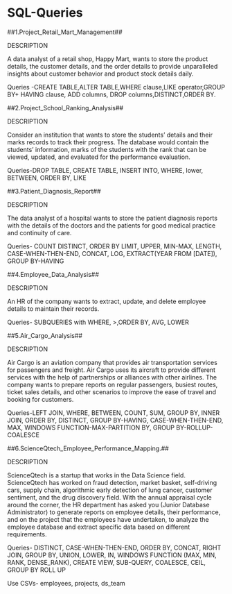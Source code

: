 # SQL-Queries

##1.Project_Retail_Mart_Management##

DESCRIPTION

A data analyst of a retail shop, Happy Mart, wants to store the product details, the customer details, and the order details to provide unparalleled insights about 
customer behavior and product stock details daily.

Queries -CREATE TABLE,ALTER TABLE,WHERE clause,LIKE operator,GROUP BY+ HAVING clause, ADD columns, DROP columns,DISTINCT,ORDER BY.

##2.Project_School_Ranking_Analysis##

DESCRIPTION

Consider an institution that wants to store the students’ details and their marks records to track their progress. The database would contain the students’ information, marks of the students with the rank that can be viewed, updated, and evaluated for the performance evaluation.

Queries-DROP TABLE, CREATE TABLE, INSERT INTO, WHERE, lower, BETWEEN, ORDER BY, LIKE

##3.Patient_Diagnosis_Report##

DESCRIPTION

The data analyst of a hospital wants to store the patient diagnosis reports with the details of the doctors and the patients for good medical practice and continuity of care.

 Queries- COUNT DISTINCT, ORDER BY LIMIT, UPPER, MIN-MAX, LENGTH, CASE-WHEN-THEN-END, CONCAT, LOG, EXTRACT(YEAR FROM [DATE]), GROUP BY-HAVING
 
 ##4.Employee_Data_Analysis##
 
 DESCRIPTION

An HR of the company wants to extract, update, and delete employee details to maintain their records.
 
Queries- SUBQUERIES with WHERE, >,ORDER BY, AVG, LOWER

##5.Air_Cargo_Analysis##

DESCRIPTION

Air Cargo is an aviation company that provides air transportation services for passengers and freight. Air Cargo uses its aircraft to provide different services with the help of partnerships or alliances with other airlines. The company wants to prepare reports on regular passengers, busiest routes, ticket sales details, and other scenarios to improve the ease of travel and booking for customers.

Queries-LEFT JOIN, WHERE, BETWEEN, COUNT, SUM, GROUP BY, INNER JOIN, ORDER BY, DISTINCT, GROUP BY-HAVING, CASE-WHEN-THEN-END, MAX, WINDOWS FUNCTION-MAX-PARTITION BY, GROUP BY-ROLLUP-COALESCE 

##6.ScienceQtech_Employee_Performance_Mapping.##

DESCRIPTION

ScienceQtech is a startup that works in the Data Science field. ScienceQtech has worked on fraud detection, market basket, self-driving cars, supply chain, algorithmic early detection of lung cancer, customer sentiment, and the drug discovery field. With the annual appraisal cycle around the corner, the HR department has asked you (Junior Database Administrator) to generate reports on employee details, their performance, and on the project that the employees have undertaken, to analyze the employee database and extract specific data based on different requirements.

Queries- DISTINCT, CASE-WHEN-THEN-END, ORDER BY, CONCAT, RIGHT JOIN, GROUP BY, UNION, LOWER, IN, WINDOWS FUNCTION (MAX, MIN, RANK, DENSE_RANK), CREATE VIEW, SUB-QUERY, COALESCE, CEIL, GROUP BY ROLL UP

Use CSVs- employees, projects, ds_team
